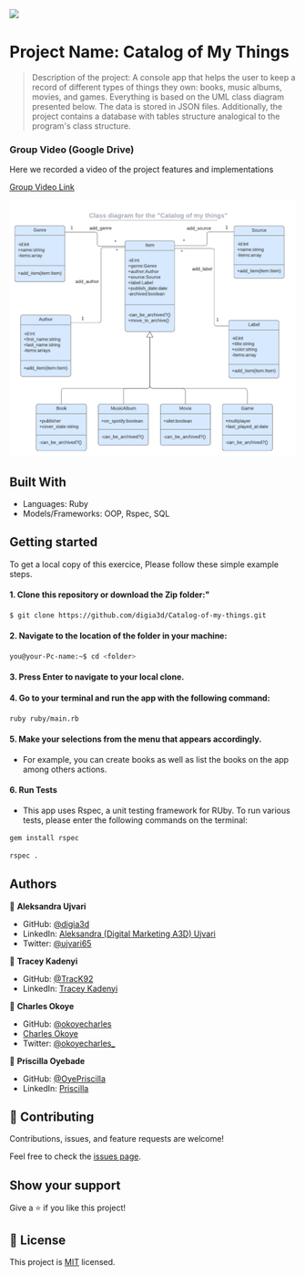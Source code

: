![](https://img.shields.io/badge/Microverse-blueviolet)

# Project Name: Catalog of My Things

> Description of the project: A console app that helps the user to keep a record of different types of things they own: books, music albums, movies, and games. Everything is based on the UML class diagram presented below. The data is stored in JSON files. Additionally, the project contains a database with tables structure analogical to the program's class structure.

### Group Video (Google Drive)
Here we recorded a video of the project features and implementations

[Group Video Link](https://drive.google.com/file/d/10icVvqZlz8YHUUS2oKgdy-WKl8hzM90T/view?usp=sharing)

![uml diagram](images/uml.png)

## Built With
- Languages: Ruby
- Models/Frameworks: OOP, Rspec, SQL

## Getting started
To get a local copy of this exercice, Please follow these simple example steps.

#### 1. Clone this repository or download the Zip folder:"

```bash command
$ git clone https://github.com/digia3d/Catalog-of-my-things.git
```
#### 2. Navigate to the location of the folder in your machine:
```bash command
you@your-Pc-name:~$ cd <folder>
```
#### 3. Press Enter to navigate to your local clone.

#### 4. Go to your terminal and run the app with the following command:
```bash command
ruby ruby/main.rb
```

#### 5. Make your selections from the menu that appears accordingly.
- For example, you can create books as well as list the books on the app among others actions.

#### 6. Run Tests
- This app uses Rspec, a unit testing framework for RUby. To run various tests, please enter the following commands on the terminal:

```sh
gem install rspec
```

```sh
rspec .
```

## Authors

👤 **Aleksandra Ujvari**

- GitHub: [@digia3d](https://github.com/digia3d)
- LinkedIn: [Aleksandra (Digital Marketing A3D) Ujvari](https://www.linkedin.com/in/aleksandra-ujvari-85235a210/) 
- Twitter: [@ujvari65](https://twitter.com/ujvari65)


👤 **Tracey Kadenyi**

- GitHub: [@TracK92](https://github.com/TracK92)
- LinkedIn: [Tracey Kadenyi](https://www.linkedin.com/in/tracey-kadenyi/)

👤 **Charles Okoye**

- GitHub: [@okoyecharles](https://github.com/okoyecharles)
- [Charles Okoye](https://linkedin.com/in/charles-k-okoye/) 
- Twitter: [@okoyecharles_](https://twitter.com/okoyecharles_)

👤 **Priscilla Oyebade**

- GitHub: [@OyePriscilla](https://github.com/OyePriscilla)
- LinkedIn: [Priscilla](https://linkedin.com/in/oyepriscilla)


## 🤝 Contributing

Contributions, issues, and feature requests are welcome!

Feel free to check the [issues page](../../issues/).

## Show your support

Give a ⭐️ if you like this project!


## 📝 License

This project is [MIT](./MIT.md) licensed.
